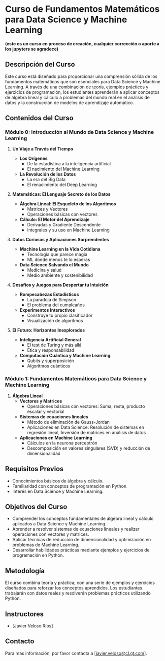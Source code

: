 # Curso de Fundamentos Matemáticos para Data Science y Machine Learning

**(este es un curso en proceso de creación, cualquier corrección o aporte a los jupyters se agradece)**

## Descripción del Curso

Este curso está diseñado para proporcionar una comprensión sólida de los fundamentos matemáticos que son esenciales para Data Science y Machine Learning. A través de una combinación de teoría, ejemplos prácticos y ejercicios de programación, los estudiantes aprenderán a aplicar conceptos de álgebra lineal y cálculo a problemas del mundo real en el análisis de datos y la construcción de modelos de aprendizaje automático.

## Contenidos del Curso

### Módulo 0: Introducción al Mundo de Data Science y Machine Learning

1. **Un Viaje a Través del Tiempo**
   - **Los Orígenes**
     - De la estadística a la inteligencia artificial
     - El nacimiento del Machine Learning
   - **La Revolución de los Datos**
     - La era del Big Data
     - El renacimiento del Deep Learning

2. **Matemáticas: El Lenguaje Secreto de los Datos**
   - **Álgebra Lineal: El Esqueleto de los Algoritmos**
     - Matrices y Vectores
     - Operaciones básicas con vectores
   - **Cálculo: El Motor del Aprendizaje**
     - Derivadas y Gradiente Descendente
     - Integrales y su uso en Machine Learning

3. **Datos Curiosos y Aplicaciones Sorprendentes**
   - **Machine Learning en la Vida Cotidiana**
     - Tecnología que parece magia
     - ML donde menos te lo esperas
   - **Data Science Salvando el Mundo**
     - Medicina y salud
     - Medio ambiente y sostenibilidad

4. **Desafíos y Juegos para Despertar tu Intuición**
   - **Rompecabezas Estadísticos**
     - La paradoja de Simpson
     - El problema del cumpleaños
   - **Experimentos Interactivos**
     - Construye tu propio clasificador
     - Visualización de algoritmos

5. **El Futuro: Horizontes Inexplorados**
   - **Inteligencia Artificial General**
     - El test de Turing y más allá
     - Ética y responsabilidad
   - **Computación Cuántica y Machine Learning**
     - Qubits y superposición
     - Algoritmos cuánticos

### Módulo 1: Fundamentos Matemáticos para Data Science y Machine Learning

1. **Álgebra Lineal**
   - **Vectores y Matrices**
     - Operaciones básicas con vectores: Suma, resta, producto escalar y vectorial
   - **Sistemas de ecuaciones lineales**
     - Método de eliminación de Gauss-Jordan
     - Aplicaciones en Data Science: Resolución de sistemas en regresión lineal, Inversión de matrices en análisis de datos
   - **Aplicaciones en Machine Learning**
     - Cálculos en la neurona perceptrón
     - Descomposición en valores singulares (SVD) y reducción de dimensionalidad

## Requisitos Previos

- Conocimientos básicos de álgebra y cálculo.
- Familiaridad con conceptos de programación en Python.
- Interés en Data Science y Machine Learning.

## Objetivos del Curso

- Comprender los conceptos fundamentales de álgebra lineal y cálculo aplicados a Data Science y Machine Learning.
- Aprender a resolver sistemas de ecuaciones lineales y realizar operaciones con vectores y matrices.
- Aplicar técnicas de reducción de dimensionalidad y optimización en problemas de Machine Learning.
- Desarrollar habilidades prácticas mediante ejemplos y ejercicios de programación en Python.

## Metodología

El curso combina teoría y práctica, con una serie de ejemplos y ejercicios diseñados para reforzar los conceptos aprendidos. Los estudiantes trabajarán con datos reales y resolverán problemas prácticos utilizando Python.


## Instructores

- [Javier Veloso Ríos]


## Contacto

Para más información, por favor contacta a [javier.veloso@cl.gt.com].
